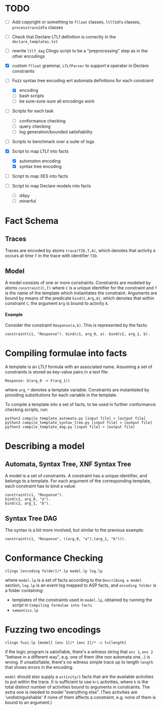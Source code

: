 # TODO

- [ ] Add copyright or something to `flloat` classes, `ltlf2dfa` classes, `processtrace2dfa` classes
- [ ] Check that Declare LTLf definition is correctly in the `declare_templates.txt`


- [ ] rewrite `ltlf_dag` Clingo script to be a "preprocessing" step as in the other encodings
- [x] custom `flloat` grammar, `LTLfParser` to support `W` operator in Declare constraints
- [ ] Fuzz syntax tree encoding wrt automata definitions for each constraint
  - [x] encoding
  - [ ] bash scripts
  - [ ] be sure-sure-sure all encodings work
- [ ] Scripts for each task
  - [ ] conformance checking
  - [ ] query checking
  - [ ] log generation/bounded satisfiability
- [ ] Scripts to benchmark over a suite of logs
- [x] Script to map LTLf into facts
  - [x] automaton encoding
  - [x] syntax tree encoding
- [ ] Script to map XES into facts
- [ ] Script to map Declare models into facts
  - [ ] d4py
  - [ ] minerful

# Fact Schema
## Traces
Traces are encoded by atoms `trace(TID,T,A)`, which denotes that activity `A` occurs at time `T` in the trace with identifier `TID`.

## Model 
A model consists of one or more constraints. Constraints are modeled by atoms `constraint(C,T)` where `C` is a unique identifier for the constraint and `T` is the name of the template which instantiates the constraint.
Arguments are bound by means of the predicate `bind(C,Arg,A)`, which denotes that within constraint `C`, the argument `Arg` is bound to activity `A`.

#### Example
Consider the constraint `Response(a,b)`. This is represented by the facts:

`constraint(c1, "Response"). bind(c1, arg_0, a). bind(c2, arg_1, b).`

# Compiling formulae into facts
A template is an LTLf formula with an associated name. Assuming a set of constraints is stored as key-value pairs in a text file:

```
Response: G(arg_0 -> F(arg_1))
```
where `arg_*` denotes a template variable. Constraints are instantiated by providing substitutions for each variable in the template.

To compile a template into a set of facts, to be used in further conformance checking scripts, run:

```
python3 compile_template_automata.py [input file] > [output file]
python3 compile_template_syntax_tree.py [input file] > [output file]
python3 compile_template_dag.py [input file] > [output file]
```

# Describing a model
## Automata, Syntax Tree, XNF Syntax Tree
A model is a set of constraints. A constraint has a unique identifier, and belongs to a template. For each argument of the corresponding template, each constraint has to bind a value:

```
constraint(c1, "Response").
bind(c1, arg_0, "a").
bind(c2, arg_1, "b").
```

## Syntax Tree DAG
The syntax is a bit more involved, but similar to the previous example:

```
constraint(c1, "Response", ((arg_0, "a"),(arg_1, "b"))).
```

# Conformance Checking

```
clingo [encoding folder]/*.lp model.lp log.lp
```

where `model.lp` is a set of facts according to the `Describing a model` section, `log.lp` is an event log mapped to ASP facts, and `encoding folder` is a folder containing:

- templates of the constraints used in `model.lp`, obtained by running the script in `Compiling formulae into facts`
- `semantics.lp` 

# Fuzzing two encodings
```
clingo fuzz.lp [model] [enc 1]/* [enc 2]/* -c t=[length]
```

if the logic program is satisfiable, there's a witness string that `enc 1`, `enc 2` "behave in a different way", e.g. one of them (the non automata one...) is wrong. If unsatisfiable, there's no witness simple trace up to length `length` that shows errors in the encoding.

`model` should also supply a `activity/1` facts that are the available activities to put within the trace. It is sufficient to use `k+1` activities, where `k` is the total distinct number of activities bound to arguments in constraints. The extra one is needed to model "everything else". (Two activities are 'undistinguishable' if none of them affects a constraint, e.g. none of them is bound to an argument.)

